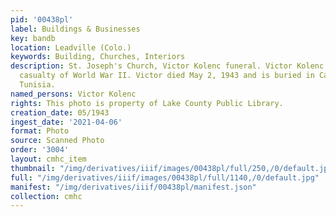 ```yaml
---
pid: '00438pl'
label: Buildings & Businesses
key: bandb
location: Leadville (Colo.)
keywords: Building, Churches, Interiors
description: St. Joseph's Church, Victor Kolenc funeral. Victor Kolenc was the first
  casualty of World War II. Victor died May 2, 1943 and is buried in Carthage, Tunis,
  Tunisia.
named_persons: Victor Kolenc
rights: This photo is property of Lake County Public Library.
creation_date: 05/1943
ingest_date: '2021-04-06'
format: Photo
source: Scanned Photo
order: '3004'
layout: cmhc_item
thumbnail: "/img/derivatives/iiif/images/00438pl/full/250,/0/default.jpg"
full: "/img/derivatives/iiif/images/00438pl/full/1140,/0/default.jpg"
manifest: "/img/derivatives/iiif/00438pl/manifest.json"
collection: cmhc
---
```

